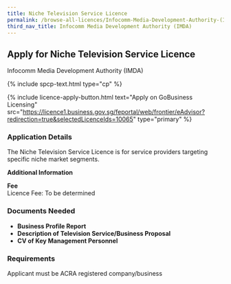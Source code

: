 ```yaml
---
title: Niche Television Service Licence
permalink: /browse-all-licences/Infocomm-Media-Development-Authority-(IMDA)/Niche-Television-Service-Licence
third_nav_title: Infocomm Media Development Authority (IMDA)
---
```


## Apply for Niche Television Service Licence

Infocomm Media Development Authority (IMDA)

{% include spcp-text.html type="cp" %}

{% include licence-apply-button.html text="Apply on GoBusiness Licensing" src="https://licence1.business.gov.sg/feportal/web/frontier/eAdvisor?redirection=true&selectedLicenceIds=10065" type="primary" %}

<H3>Application Details</H3>

<p>The Niche Television Service Licence is for service providers targeting specific niche market segments.</p>

<strong>Additional Information</strong>

<p><strong>Fee</strong><br />Licence Fee: To be determined</p>

<H3>Documents Needed</H3>

<ul>
 <li><strong>Business Profile Report</strong></li>
 <li><strong>Description of Television Service/Business Proposal</strong></li>
 <li><strong>CV of Key Management Personnel</strong></li>
 </ul>

<H3>Requirements</H3>

Applicant must be ACRA registered company/business

